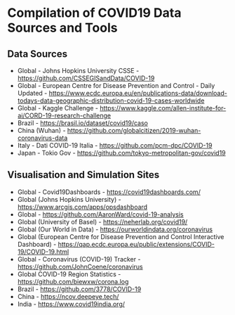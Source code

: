 # Compilation of COVID19 Data Sources and Tools


## Data Sources

- Global - Johns Hopkins University CSSE - https://github.com/CSSEGISandData/COVID-19
- Global - European Centre for Disease Prevention and Control  - Daily Updated - https://www.ecdc.europa.eu/en/publications-data/download-todays-data-geographic-distribution-covid-19-cases-worldwide
- Global - Kaggle Challenge - https://www.kaggle.com/allen-institute-for-ai/CORD-19-research-challenge
- Brazil - https://brasil.io/dataset/covid19/caso
- China (Wuhan) - https://github.com/globalcitizen/2019-wuhan-coronavirus-data
- Italy - Dati COVID-19 Italia - https://github.com/pcm-dpc/COVID-19
- Japan - Tokio Gov - https://github.com/tokyo-metropolitan-gov/covid19

## Visualisation and Simulation Sites

- Global - Covid19Dashboards - https://covid19dashboards.com/
- Global (Johns Hopkins University) - https://www.arcgis.com/apps/opsdashboard
- Global - https://github.com/AaronWard/covid-19-analysis
- Global (University of Basel) - https://neherlab.org/covid19/
- Global (Our World in Data) - https://ourworldindata.org/coronavirus
- Global (European Centre for Disease Prevention and Control Interactive Dashboard) - https://qap.ecdc.europa.eu/public/extensions/COVID-19/COVID-19.html
- Global - Coronavirus (COVID-19) Tracker - https://github.com/JohnCoene/coronavirus
- Global COVID-19 Region Statistics - https://github.com/biewxw/corona.log
- Brazil - https://github.com/3778/COVID-19
- China - https://ncov.deepeye.tech/
- India - https://www.covid19india.org/
